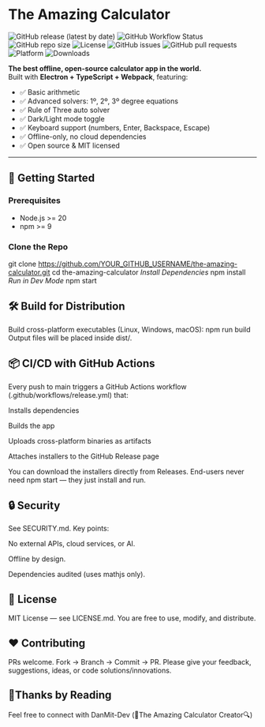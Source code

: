 # The Amazing Calculator

![GitHub release (latest by date)](https://img.shields.io/github/v/release/DanMit-Dev/the-amazing-calculator)
![GitHub Workflow Status](https://img.shields.io/github/actions/workflow/status/DanMit-Dev/the-amazing-calculator/release.yml)
![GitHub repo size](https://img.shields.io/github/repo-size/DanMit-Dev/the-amazing-calculator)
![License](https://img.shields.io/github/license/DanMit-Dev/the-amazing-calculator)
![GitHub issues](https://img.shields.io/github/issues/DanMit-Dev/the-amazing-calculator)
![GitHub pull requests](https://img.shields.io/github/issues-pr/DanMit-Dev/the-amazing-calculator)
![Platform](https://img.shields.io/badge/platform-linux%20|%20win%20|%20mac-lightgrey)
![Downloads](https://img.shields.io/github/downloads/DanMit-Dev/the-amazing-calculator/total)

**The best offline, open-source calculator app in the world.**  
Built with **Electron + TypeScript + Webpack**, featuring:

- ✅ Basic arithmetic  
- ✅ Advanced solvers: 1º, 2º, 3º degree equations  
- ✅ Rule of Three auto solver  
- ✅ Dark/Light mode toggle  
- ✅ Keyboard support (numbers, Enter, Backspace, Escape)  
- ✅ Offline-only, no cloud dependencies  
- ✅ Open source & MIT licensed  

---

## 🚀 Getting Started

### Prerequisites
- Node.js >= 20  
- npm >= 9  

### Clone the Repo
git clone https://github.com/YOUR_GITHUB_USERNAME/the-amazing-calculator.git
cd the-amazing-calculator
*Install Dependencies*
npm install
*Run in Dev Mode*
npm start

## **🛠 Build for Distribution**
Build cross-platform executables (Linux, Windows, macOS):
npm run build
Output files will be placed inside dist/.

## **📦 CI/CD with GitHub Actions**
Every push to main triggers a GitHub Actions workflow (.github/workflows/release.yml) that:

Installs dependencies

Builds the app

Uploads cross-platform binaries as artifacts

Attaches installers to the GitHub Release page

You can download the installers directly from Releases.
End-users never need npm start — they just install and run.

## **🔒 Security**
See SECURITY.md.
Key points:

No external APIs, cloud services, or AI.

Offline by design.

Dependencies audited (uses mathjs only).

## **📜 License**
MIT License — see LICENSE.md.
You are free to use, modify, and distribute.

## **❤️ Contributing**

PRs welcome. Fork → Branch → Commit → PR.
Please give your feedback, suggestions, ideas, or code solutions/innovations.

## **📖Thanks by Reading**
Feel free to connect with DanMit-Dev (🔎The Amazing Calculator Creator🔍)
